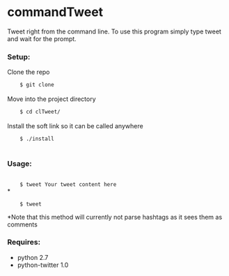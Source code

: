 commandTweet
============

Tweet right from the command line. 
To use this program simply type tweet and wait for the prompt.

<h3>Setup:</h3>
Clone the repo
<br>
<code>
	$ git clone <url>
</code>
<br>
Move into the project directory
<br>
<code>
	$ cd clTweet/
</code>
<br>
Install the soft link so it can be called anywhere
<br>
<code>
	$ ./install
</code>
<br>
	
<h3>Usage:</h3>
<code>
	$ tweet Your tweet content here
</code>*
<br>
<code>
	$ tweet
</code>

*Note that this method will currently not parse hashtags as it sees them as comments

<h3>Requires:</h3>
<ul>
<li>python 2.7</li>
<li>python-twitter 1.0</li>
</ul>
